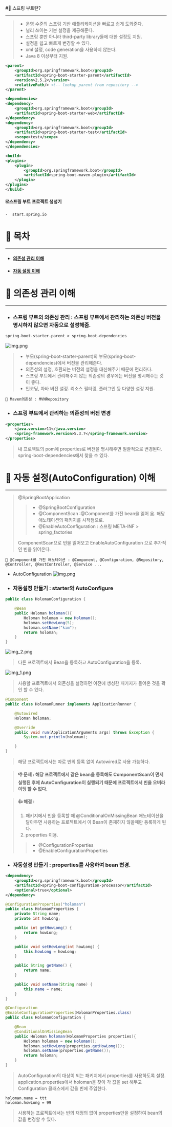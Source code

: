 #🧐 스프링 부트란?
********
> - 운영 수준의 스프링 기반 애플리케이션을 빠르고 쉽게 도와준다.
> - 널리 쓰이는 기본 설정을 제공해준다.
> - 스프링 뿐만 아니라 third-party library들에 대한 설정도 지원.
> - 설정을 쉽고 빠르게 변경할 수 있다.
> - xml 설정, code generation을 사용하지 않는다.
> - Java 8 이상부터 지원.

```xml
<parent>
    <groupId>org.springframework.boot</groupId>
    <artifactId>spring-boot-starter-parent</artifactId>
    <version>2.5.2</version>
    <relativePath/> <!-- lookup parent from repository -->
</parent>

<dependencies>
<dependency>
    <groupId>org.springframework.boot</groupId>
    <artifactId>spring-boot-starter-web</artifactId>
</dependency>
<dependency>
    <groupId>org.springframework.boot</groupId>
    <artifactId>spring-boot-starter-test</artifactId>
    <scope>test</scope>
</dependency>
</dependencies>

<build>
<plugins>
    <plugin>
        <groupId>org.springframework.boot</groupId>
        <artifactId>spring-boot-maven-plugin</artifactId>
    </plugin>
</plugins>
</build>
```


#### ☑️스프링 부트 프로젝트 생성기
    -  start.spring.io


# 📜 목차
****
- #### [의존성 관리 이해](#-의존성-관리-이해)
- #### [자동 설정 이해](#-자동-설정autoconfiguration-이해)



# 📌 의존성 관리 이해
****

- ### 스프링 부트의 의존성 관리 : 스프링 부트에서 관리하는 의존성 버전을 명시하지 않으면 자동으로 설정해줌.

```xml
spring-boot-starter-parent > spring-boot-dependencies
```
![img.png](img3.png)
> - 부모(spring-boot-starter-parent)의 부모(spring-boot-dependencies)에서 버전을 관리해준다.
> - 의존성의 설정, 호환되는 버전의 설정을 대신해주기 때문에 편리하다.
> - 스프링 부트에서 관리해주지 않는 의존성의 경우에는 버전을 명시해주는 것이 좋다.
> - 인코딩, 자바 버전 설정. 리소스 필터링, 플러그인 등 다양한 설정 지원.

    🧐 Maven의존성 : MVNRepository


- ### 스프링 부트에서 관리하는 의존성의 버전 변경
```xml
<properties>
    <java.version>11</java.version>
    <spring-framework.version>5.3.7</spring-framework.version>
</properties>
```
> 내 프로젝트의 pom에 properties로 버전을 명시해주면 일괄적으로 변경된다. spring-boot-dependencies에서 찾을 수 있다.



# 📌 자동 설정(AutoConfiguration) 이해
*****
> @SpringBootApplication
> > - @SpringBootConfiguration  
> > - @ComponentScan :@Component를 가진 bean을 읽어 옴. 해당 애노테이션의 패키지를 시작점으로.  
> > - @EnableAutoConfiguration : 스프링 META-INF > spring_factories
> 
> ComponentScan으로 빈을 읽어오고 EnableAutoConfiguration 으로 추가적인 빈을 읽어온다.

    🧐 @Component를 가진 애노테이션 : @Component, @Configuration, @Repository, @Controller, @RestController, @Service ...

- AutoConfiguration
 ![img.png](img.png)
  
- ### 자동설정 만들기 : starter와 AutoConfigure
```java
public class HolomanConfiguration {

    @Bean
    public Holoman holoman(){
        Holoman holoman = new Holoman();
        holoman.setHowLong(5);
        holoman.setName("kim");
        return holoman;
    }
}
```
![img_2.png](img_2.png)
> 다른 프로젝트에서 Bean을 등록하고 AutoConfiguration을 등록.


![img_1.png](img_1.png)
> 사용할 프로젝트에서 의존성을 설정하면 이전에 생성한 패키지가 들어온 것을 확인 할 수 있다.
> 


```java
@Component
public class HolomanRunner implements ApplicationRunner {

    @Autowired
    Holoman holoman;

    @Override
    public void run(ApplicationArguments args) throws Exception {
        System.out.println(holoman);

    }
}
```
> 해당 프로젝트에서는 따로 빈의 등록 없이 Autowired로 사용 가능하다.

> #### 👎 문제 : 해당 프로젝트에서 같은 bean을 등록해도 ComponentScan이 먼저 실행된 후에 AutoConfiguration이 실행되기 때문에 프로젝트에서 빈을 오버라이딩 할 수 없다.

> #### 👍 해결 :
> 1. 패키지에서 빈을 등록할 때 @ConditionalOnMissingBean 애노테이션을 달아두면 사용하는 프로젝트에서 이 Bean이 존재하지 않을때만 등록하게 된다.
> 2. properties 이용.
> > - @ConfigurationProperties
> > - @EnableConfigurationProperties
 

- ### 자동설정 만들기 : properties를 사용하여 bean 변경.
```xml
<dependency>
    <groupId>org.springframework.boot</groupId>
    <artifactId>spring-boot-configuration-processor</artifactId>
    <optional>true</optional>
</dependency>
```

```java
@ConfigurationProperties("holoman")
public class HolomanProperties {
    private String name;
    private int howLong;

    public int getHowLong() {
        return howLong;
    }

    public void setHowLong(int howLong) {
        this.howLong = howLong;
    }

    public String getName() {
        return name;
    }

    public void setName(String name) {
        this.name = name;
    }
}
```

```java
@Configuration
@EnableConfigurationProperties(HolomanProperties.class)
public class HolomanConfiguration {

    @Bean
    @ConditionalOnMissingBean
    public Holoman holoman(HolomanProperties properties){
        Holoman holoman = new Holoman();
        holoman.setHowLong(properties.getHowLong());
        holoman.setName(properties.getName());
        return holoman;
    }
}
```
> AutoConfiguration의 대상이 되는 패키지에서 properties를 사용하도록 설정. application.properties에서 holoman을 찾아 각 값을 set 해두고  Configuration 클래스에서 값을 빈에 주입한다.

```properties
holoman.name = ttt
holoman.howLong = 99
```
> 사용하는 프로젝트에서는 빈의 재정의 없이 properties만을 설정하여 bean의 값을 변경할 수 있다.
